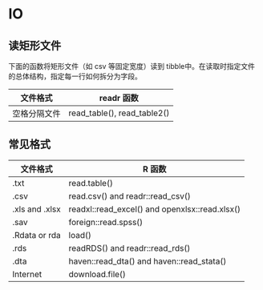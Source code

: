 # IO

## 读矩形文件

下面的函数将矩形文件（如 csv 等固定宽度）读到 tibble中。在读取时指定文件的总体结构，指定每一行如何拆分为字段。

|文件格式| readr 函数|
|---|---|
|空格分隔文件|read_table(), read_table2()|

## 常见格式

|文件格式|R 函数|
|---|---|
|.txt|read.table()|
|.csv|read.csv() and readr::read_csv()|
|.xls and .xlsx|readxl::read_excel() and openxlsx::read.xlsx()|
|.sav|foreign::read.spss()|
|.Rdata or rda|load()|
|.rds|readRDS() and readr::read_rds()|
|.dta|haven::read_dta() and haven::read_stata()|
|Internet|download.file()|
